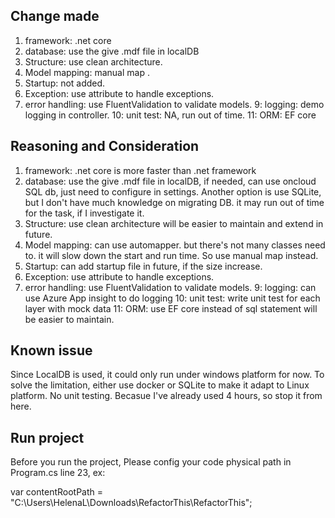 ﻿## Change made

1. framework: .net core 
2. database: use the give .mdf file in localDB
3. Structure: use clean architecture.
4. Model mapping: manual map .
5. Startup: not added. 
6. Exception: use attribute to handle exceptions. 
7. error handling: use FluentValidation to validate models.
9: logging: demo logging in controller.
10: unit test: NA, run out of time.
11: ORM: EF core

## Reasoning and Consideration

1. framework: .net core is more faster than .net framework
2. database: use the give .mdf file in localDB, if needed, can use oncloud SQL db, just need to configure in settings. 
	Another option is use SQLite, but I don't have much knowledge on migrating DB. it may run out of time for the task, if I investigate it.
3. Structure: use clean architecture will be easier to maintain and extend in future.
4. Model mapping: can use automapper. but there's not many classes need to. it will slow down the start and run time. So use manual map instead.
5. Startup: can add startup file in future, if the size increase. 
6. Exception: use attribute to handle exceptions. 
7. error handling: use FluentValidation to validate models.
9: logging: can use Azure App insight to do logging
10: unit test: write unit test for each layer with mock data
11: ORM: use EF core instead of sql statement will be easier to maintain.

## Known issue

Since LocalDB is used, it could only run under windows platform for now. To solve the limitation, either use docker or SQLite to make it adapt to Linux platform.
No unit testing.
Becasue I've already used 4 hours, so stop it from here.

## Run project

Before you run the project, Please config your code physical path in Program.cs line 23, ex:

var contentRootPath = "C:\\Users\\HelenaL\\Downloads\\RefactorThis\\RefactorThis";